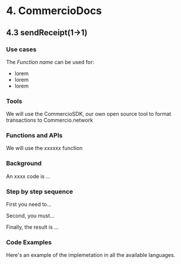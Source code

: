 # 4. CommercioDocs

## 4.3 sendReceipt(1->1)

### Use cases

The _Function name_ can be used for:

* lorem
* lorem
* lorem

### Tools

We will use the CommercioSDK, our own open source tool to format transactions to Commercio.network

### Functions and APIs

We will use the _xxxxxx_ function


###  Background

An xxxx code is ...

### Step by step sequence

First you need to...

Second, you must...

Finally, the result is ...

### Code Examples

Here's an example of the implemetation in all the available languages.